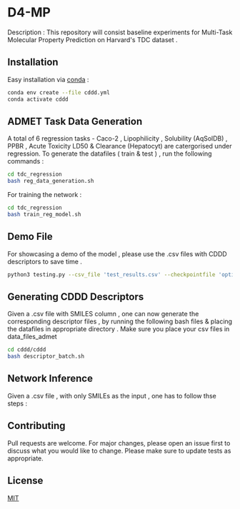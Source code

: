 # D4-MP 

Description : This repository will consist baseline experiments for Multi-Task Molecular Property Prediction on Harvard's TDC dataset . 

## Installation
Easy installation via [conda](https://www.anaconda.com/) : 
```bash
conda env create --file cddd.yml 
conda activate cddd
```

## ADMET Task Data Generation 
A total of 6 regression tasks - Caco-2 , Lipophilicity , Solubility (AqSolDB) , PPBR , Acute Toxicity LD50 & Clearance (Hepatocyt) are catergorised under regression. To generate the datafiles ( train & test ) , run the following commands : 
```bash
cd tdc_regression
bash reg_data_generation.sh 
```
For training the network : 

```bash
cd tdc_regression
bash train_reg_model.sh 
```

## Demo File 
For showcasing a demo of the model , please use the .csv files with CDDD descriptors to save time . 
```bash
python3 testing.py --csv_file 'test_results.csv' --checkpointfile 'optimal_checkpoint.pth'
```

## Generating CDDD Descriptors 
Given a .csv file with SMILES column , one can now generate the corresponding descriptor files , by running the following bash files & placing the datafiles in appropriate directory . 
Make sure you place your csv files in data_files_admet 
```bash
cd cddd/cddd
bash descriptor_batch.sh 
```

## Network Inference
Given a .csv file , with only SMILEs as the input , one has to follow thse steps : 




## Contributing
Pull requests are welcome. For major changes, please open an issue first to discuss what you would like to change.
Please make sure to update tests as appropriate.

## License
[MIT](https://choosealicense.com/licenses/mit/)


